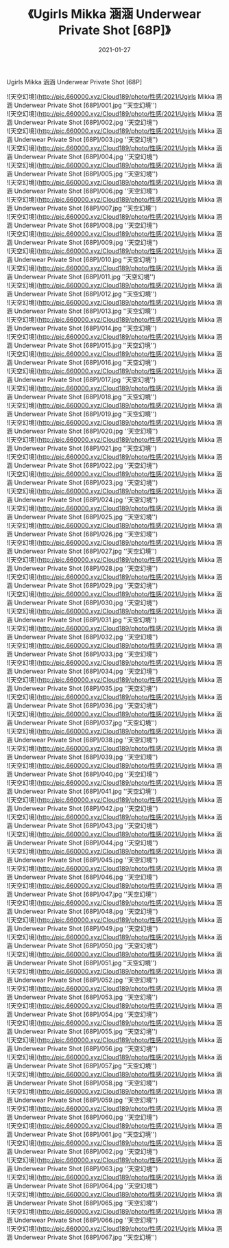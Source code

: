 ﻿---
layout: post
title:  《Ugirls Mikka 涵涵 Underwear Private Shot [68P]》
date:   2021-01-27
img: http://pic.660000.xyz/Cloud189/photo/性感/2021/Ugirls Mikka 涵涵 Underwear Private Shot [68P]/000.jpg
categories: [美女, 性感, 泳衣]
---

Ugirls Mikka 涵涵 Underwear Private Shot [68P]



![天空幻境](http://pic.660000.xyz/Cloud189/photo/性感/2021/Ugirls Mikka 涵涵 Underwear Private Shot [68P]/001.jpg ''天空幻境'') <br>
![天空幻境](http://pic.660000.xyz/Cloud189/photo/性感/2021/Ugirls Mikka 涵涵 Underwear Private Shot [68P]/002.jpg ''天空幻境'') <br>
![天空幻境](http://pic.660000.xyz/Cloud189/photo/性感/2021/Ugirls Mikka 涵涵 Underwear Private Shot [68P]/003.jpg ''天空幻境'') <br>
![天空幻境](http://pic.660000.xyz/Cloud189/photo/性感/2021/Ugirls Mikka 涵涵 Underwear Private Shot [68P]/004.jpg ''天空幻境'') <br>
![天空幻境](http://pic.660000.xyz/Cloud189/photo/性感/2021/Ugirls Mikka 涵涵 Underwear Private Shot [68P]/005.jpg ''天空幻境'') <br>
![天空幻境](http://pic.660000.xyz/Cloud189/photo/性感/2021/Ugirls Mikka 涵涵 Underwear Private Shot [68P]/006.jpg ''天空幻境'') <br>
![天空幻境](http://pic.660000.xyz/Cloud189/photo/性感/2021/Ugirls Mikka 涵涵 Underwear Private Shot [68P]/007.jpg ''天空幻境'') <br>
![天空幻境](http://pic.660000.xyz/Cloud189/photo/性感/2021/Ugirls Mikka 涵涵 Underwear Private Shot [68P]/008.jpg ''天空幻境'') <br>
![天空幻境](http://pic.660000.xyz/Cloud189/photo/性感/2021/Ugirls Mikka 涵涵 Underwear Private Shot [68P]/009.jpg ''天空幻境'') <br>
![天空幻境](http://pic.660000.xyz/Cloud189/photo/性感/2021/Ugirls Mikka 涵涵 Underwear Private Shot [68P]/010.jpg ''天空幻境'') <br>
![天空幻境](http://pic.660000.xyz/Cloud189/photo/性感/2021/Ugirls Mikka 涵涵 Underwear Private Shot [68P]/011.jpg ''天空幻境'') <br>
![天空幻境](http://pic.660000.xyz/Cloud189/photo/性感/2021/Ugirls Mikka 涵涵 Underwear Private Shot [68P]/012.jpg ''天空幻境'') <br>
![天空幻境](http://pic.660000.xyz/Cloud189/photo/性感/2021/Ugirls Mikka 涵涵 Underwear Private Shot [68P]/013.jpg ''天空幻境'') <br>
![天空幻境](http://pic.660000.xyz/Cloud189/photo/性感/2021/Ugirls Mikka 涵涵 Underwear Private Shot [68P]/014.jpg ''天空幻境'') <br>
![天空幻境](http://pic.660000.xyz/Cloud189/photo/性感/2021/Ugirls Mikka 涵涵 Underwear Private Shot [68P]/015.jpg ''天空幻境'') <br>
![天空幻境](http://pic.660000.xyz/Cloud189/photo/性感/2021/Ugirls Mikka 涵涵 Underwear Private Shot [68P]/016.jpg ''天空幻境'') <br>
![天空幻境](http://pic.660000.xyz/Cloud189/photo/性感/2021/Ugirls Mikka 涵涵 Underwear Private Shot [68P]/017.jpg ''天空幻境'') <br>
![天空幻境](http://pic.660000.xyz/Cloud189/photo/性感/2021/Ugirls Mikka 涵涵 Underwear Private Shot [68P]/018.jpg ''天空幻境'') <br>
![天空幻境](http://pic.660000.xyz/Cloud189/photo/性感/2021/Ugirls Mikka 涵涵 Underwear Private Shot [68P]/019.jpg ''天空幻境'') <br>
![天空幻境](http://pic.660000.xyz/Cloud189/photo/性感/2021/Ugirls Mikka 涵涵 Underwear Private Shot [68P]/020.jpg ''天空幻境'') <br>
![天空幻境](http://pic.660000.xyz/Cloud189/photo/性感/2021/Ugirls Mikka 涵涵 Underwear Private Shot [68P]/021.jpg ''天空幻境'') <br>
![天空幻境](http://pic.660000.xyz/Cloud189/photo/性感/2021/Ugirls Mikka 涵涵 Underwear Private Shot [68P]/022.jpg ''天空幻境'') <br>
![天空幻境](http://pic.660000.xyz/Cloud189/photo/性感/2021/Ugirls Mikka 涵涵 Underwear Private Shot [68P]/023.jpg ''天空幻境'') <br>
![天空幻境](http://pic.660000.xyz/Cloud189/photo/性感/2021/Ugirls Mikka 涵涵 Underwear Private Shot [68P]/024.jpg ''天空幻境'') <br>
![天空幻境](http://pic.660000.xyz/Cloud189/photo/性感/2021/Ugirls Mikka 涵涵 Underwear Private Shot [68P]/025.jpg ''天空幻境'') <br>
![天空幻境](http://pic.660000.xyz/Cloud189/photo/性感/2021/Ugirls Mikka 涵涵 Underwear Private Shot [68P]/026.jpg ''天空幻境'') <br>
![天空幻境](http://pic.660000.xyz/Cloud189/photo/性感/2021/Ugirls Mikka 涵涵 Underwear Private Shot [68P]/027.jpg ''天空幻境'') <br>
![天空幻境](http://pic.660000.xyz/Cloud189/photo/性感/2021/Ugirls Mikka 涵涵 Underwear Private Shot [68P]/028.jpg ''天空幻境'') <br>
![天空幻境](http://pic.660000.xyz/Cloud189/photo/性感/2021/Ugirls Mikka 涵涵 Underwear Private Shot [68P]/029.jpg ''天空幻境'') <br>
![天空幻境](http://pic.660000.xyz/Cloud189/photo/性感/2021/Ugirls Mikka 涵涵 Underwear Private Shot [68P]/030.jpg ''天空幻境'') <br>
![天空幻境](http://pic.660000.xyz/Cloud189/photo/性感/2021/Ugirls Mikka 涵涵 Underwear Private Shot [68P]/031.jpg ''天空幻境'') <br>
![天空幻境](http://pic.660000.xyz/Cloud189/photo/性感/2021/Ugirls Mikka 涵涵 Underwear Private Shot [68P]/032.jpg ''天空幻境'') <br>
![天空幻境](http://pic.660000.xyz/Cloud189/photo/性感/2021/Ugirls Mikka 涵涵 Underwear Private Shot [68P]/033.jpg ''天空幻境'') <br>
![天空幻境](http://pic.660000.xyz/Cloud189/photo/性感/2021/Ugirls Mikka 涵涵 Underwear Private Shot [68P]/034.jpg ''天空幻境'') <br>
![天空幻境](http://pic.660000.xyz/Cloud189/photo/性感/2021/Ugirls Mikka 涵涵 Underwear Private Shot [68P]/035.jpg ''天空幻境'') <br>
![天空幻境](http://pic.660000.xyz/Cloud189/photo/性感/2021/Ugirls Mikka 涵涵 Underwear Private Shot [68P]/036.jpg ''天空幻境'') <br>
![天空幻境](http://pic.660000.xyz/Cloud189/photo/性感/2021/Ugirls Mikka 涵涵 Underwear Private Shot [68P]/037.jpg ''天空幻境'') <br>
![天空幻境](http://pic.660000.xyz/Cloud189/photo/性感/2021/Ugirls Mikka 涵涵 Underwear Private Shot [68P]/038.jpg ''天空幻境'') <br>
![天空幻境](http://pic.660000.xyz/Cloud189/photo/性感/2021/Ugirls Mikka 涵涵 Underwear Private Shot [68P]/039.jpg ''天空幻境'') <br>
![天空幻境](http://pic.660000.xyz/Cloud189/photo/性感/2021/Ugirls Mikka 涵涵 Underwear Private Shot [68P]/040.jpg ''天空幻境'') <br>
![天空幻境](http://pic.660000.xyz/Cloud189/photo/性感/2021/Ugirls Mikka 涵涵 Underwear Private Shot [68P]/041.jpg ''天空幻境'') <br>
![天空幻境](http://pic.660000.xyz/Cloud189/photo/性感/2021/Ugirls Mikka 涵涵 Underwear Private Shot [68P]/042.jpg ''天空幻境'') <br>
![天空幻境](http://pic.660000.xyz/Cloud189/photo/性感/2021/Ugirls Mikka 涵涵 Underwear Private Shot [68P]/043.jpg ''天空幻境'') <br>
![天空幻境](http://pic.660000.xyz/Cloud189/photo/性感/2021/Ugirls Mikka 涵涵 Underwear Private Shot [68P]/044.jpg ''天空幻境'') <br>
![天空幻境](http://pic.660000.xyz/Cloud189/photo/性感/2021/Ugirls Mikka 涵涵 Underwear Private Shot [68P]/045.jpg ''天空幻境'') <br>
![天空幻境](http://pic.660000.xyz/Cloud189/photo/性感/2021/Ugirls Mikka 涵涵 Underwear Private Shot [68P]/046.jpg ''天空幻境'') <br>
![天空幻境](http://pic.660000.xyz/Cloud189/photo/性感/2021/Ugirls Mikka 涵涵 Underwear Private Shot [68P]/047.jpg ''天空幻境'') <br>
![天空幻境](http://pic.660000.xyz/Cloud189/photo/性感/2021/Ugirls Mikka 涵涵 Underwear Private Shot [68P]/048.jpg ''天空幻境'') <br>
![天空幻境](http://pic.660000.xyz/Cloud189/photo/性感/2021/Ugirls Mikka 涵涵 Underwear Private Shot [68P]/049.jpg ''天空幻境'') <br>
![天空幻境](http://pic.660000.xyz/Cloud189/photo/性感/2021/Ugirls Mikka 涵涵 Underwear Private Shot [68P]/050.jpg ''天空幻境'') <br>
![天空幻境](http://pic.660000.xyz/Cloud189/photo/性感/2021/Ugirls Mikka 涵涵 Underwear Private Shot [68P]/051.jpg ''天空幻境'') <br>
![天空幻境](http://pic.660000.xyz/Cloud189/photo/性感/2021/Ugirls Mikka 涵涵 Underwear Private Shot [68P]/052.jpg ''天空幻境'') <br>
![天空幻境](http://pic.660000.xyz/Cloud189/photo/性感/2021/Ugirls Mikka 涵涵 Underwear Private Shot [68P]/053.jpg ''天空幻境'') <br>
![天空幻境](http://pic.660000.xyz/Cloud189/photo/性感/2021/Ugirls Mikka 涵涵 Underwear Private Shot [68P]/054.jpg ''天空幻境'') <br>
![天空幻境](http://pic.660000.xyz/Cloud189/photo/性感/2021/Ugirls Mikka 涵涵 Underwear Private Shot [68P]/055.jpg ''天空幻境'') <br>
![天空幻境](http://pic.660000.xyz/Cloud189/photo/性感/2021/Ugirls Mikka 涵涵 Underwear Private Shot [68P]/056.jpg ''天空幻境'') <br>
![天空幻境](http://pic.660000.xyz/Cloud189/photo/性感/2021/Ugirls Mikka 涵涵 Underwear Private Shot [68P]/057.jpg ''天空幻境'') <br>
![天空幻境](http://pic.660000.xyz/Cloud189/photo/性感/2021/Ugirls Mikka 涵涵 Underwear Private Shot [68P]/058.jpg ''天空幻境'') <br>
![天空幻境](http://pic.660000.xyz/Cloud189/photo/性感/2021/Ugirls Mikka 涵涵 Underwear Private Shot [68P]/059.jpg ''天空幻境'') <br>
![天空幻境](http://pic.660000.xyz/Cloud189/photo/性感/2021/Ugirls Mikka 涵涵 Underwear Private Shot [68P]/060.jpg ''天空幻境'') <br>
![天空幻境](http://pic.660000.xyz/Cloud189/photo/性感/2021/Ugirls Mikka 涵涵 Underwear Private Shot [68P]/061.jpg ''天空幻境'') <br>
![天空幻境](http://pic.660000.xyz/Cloud189/photo/性感/2021/Ugirls Mikka 涵涵 Underwear Private Shot [68P]/062.jpg ''天空幻境'') <br>
![天空幻境](http://pic.660000.xyz/Cloud189/photo/性感/2021/Ugirls Mikka 涵涵 Underwear Private Shot [68P]/063.jpg ''天空幻境'') <br>
![天空幻境](http://pic.660000.xyz/Cloud189/photo/性感/2021/Ugirls Mikka 涵涵 Underwear Private Shot [68P]/064.jpg ''天空幻境'') <br>
![天空幻境](http://pic.660000.xyz/Cloud189/photo/性感/2021/Ugirls Mikka 涵涵 Underwear Private Shot [68P]/065.jpg ''天空幻境'') <br>
![天空幻境](http://pic.660000.xyz/Cloud189/photo/性感/2021/Ugirls Mikka 涵涵 Underwear Private Shot [68P]/066.jpg ''天空幻境'') <br>
![天空幻境](http://pic.660000.xyz/Cloud189/photo/性感/2021/Ugirls Mikka 涵涵 Underwear Private Shot [68P]/067.jpg ''天空幻境'') <br>